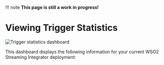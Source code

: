 !!! note
    **This page is still a work in progress!**
    
# Viewing Trigger Statistics

![Trigger statistics dashboard]({{base_path}}/assets/img/streaming/streaming-integrator-grafana-dashboard/trigger_statistics_dashboard.png)

This dashboard displays the following information for your current WSO2 Streaming Integrator deployment: